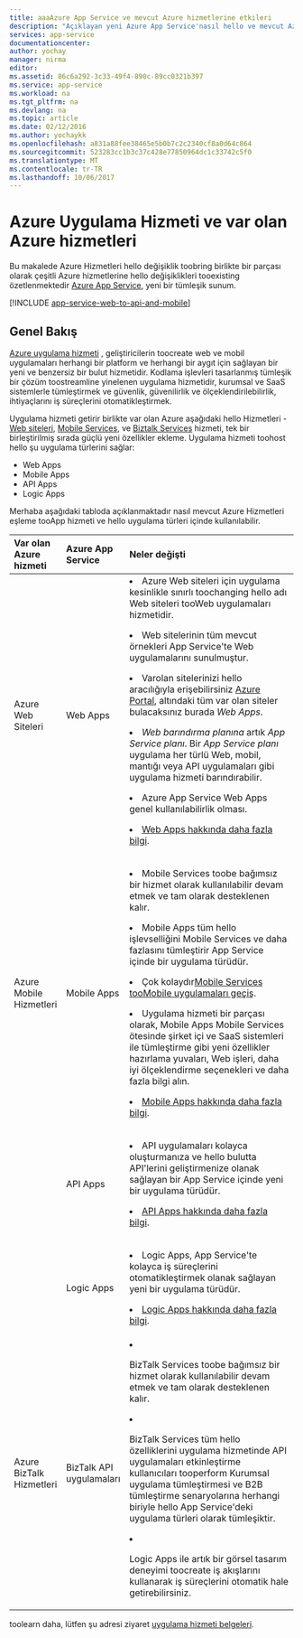 ```yaml
---
title: aaaAzure App Service ve mevcut Azure hizmetlerine etkileri
description: "Açıklayan yeni Azure App Service'nasıl hello ve mevcut Azure hizmetlerinde özelliklerini etkileyebilir."
services: app-service
documentationcenter: 
author: yochay
manager: nirma
editor: 
ms.assetid: 86c6a292-3c33-49f4-890c-89cc0321b397
ms.service: app-service
ms.workload: na
ms.tgt_pltfrm: na
ms.devlang: na
ms.topic: article
ms.date: 02/12/2016
ms.author: yochaykk
ms.openlocfilehash: a831a88fee38465e5b0b7c2c2340cf8a0d64c864
ms.sourcegitcommit: 523283cc1b3c37c428e77850964dc1c33742c5f0
ms.translationtype: MT
ms.contentlocale: tr-TR
ms.lasthandoff: 10/06/2017
---
```

# <a name="azure-app-service-and-existing-azure-services"></a>Azure Uygulama Hizmeti ve var olan Azure hizmetleri
Bu makalede Azure Hizmetleri hello değişiklik toobring birlikte bir parçası olarak çeşitli Azure hizmetlerine hello değişiklikleri tooexisting özetlenmektedir [Azure App Service](https://azure.microsoft.com/services/app-service/), yeni bir tümleşik sunum.

[!INCLUDE [app-service-web-to-api-and-mobile](../../includes/app-service-web-to-api-and-mobile.md)]

## <a name="overview"></a>Genel Bakış
[Azure uygulama hizmeti](https://azure.microsoft.com/services/app-service/) , geliştiricilerin toocreate web ve mobil uygulamaları herhangi bir platform ve herhangi bir aygıt için sağlayan bir yeni ve benzersiz bir bulut hizmetidir. Kodlama işlevleri tasarlanmış tümleşik bir çözüm toostreamline yinelenen uygulama hizmetidir, kurumsal ve SaaS sistemlerle tümleştirmek ve güvenlik, güvenilirlik ve ölçeklendirilebilirlik, ihtiyaçlarını iş süreçlerini otomatikleştirmek.

Uygulama hizmeti getirir birlikte var olan Azure aşağıdaki hello Hizmetleri - [Web siteleri](https://azure.microsoft.com/services/websites/), [Mobile Services](https://azure.microsoft.com/services/mobile-services/), ve [Biztalk Services](https://azure.microsoft.com/services/biztalk-services/) hizmeti, tek bir birleştirilmiş sırada güçlü yeni özellikler ekleme.  Uygulama hizmeti toohost hello şu uygulama türlerini sağlar:

* Web Apps
* Mobile Apps
* API Apps
* Logic Apps

Merhaba aşağıdaki tabloda açıklanmaktadır nasıl mevcut Azure Hizmetleri eşleme tooApp hizmeti ve hello uygulama türleri içinde kullanılabilir.

<table>
<thead>
<tr class="header">
<th align="left", style="width:10%">Var olan Azure hizmeti</th>
<th align="left", style="width:10%">Azure App Service</th>
<th align="left", style="width:80%">Neler değişti</th>
</tr>
</thead>
<tbody>
<tr class="odd">
<td align="left">Azure Web Siteleri</td>
<td align="left">Web Apps</td>
<td align="left"><li>Azure Web siteleri için uygulama kesinlikle sınırlı toochanging hello adı Web siteleri tooWeb uygulamaları hizmetidir.
<p><li>Web sitelerinin tüm mevcut örnekleri App Service'te Web uygulamalarını sunulmuştur.</p>
<p><li>Varolan sitelerinizi hello aracılığıyla erişebilirsiniz <a href="http://go.microsoft.com/fwlink/?LinkId=529715">Azure Portal</a>, altındaki tüm var olan siteler bulacaksınız burada <em>Web Apps</em>.</p>
<p><li><em>Web barındırma planına</em> artık <em>App Service planı</em>. Bir <em>App Service planı</em> uygulama her türlü Web, mobil, mantığı veya API uygulamaları gibi uygulama hizmeti barındırabilir.</p>
<p><li>Azure App Service Web Apps genel kullanılabilirlik olması.</p>
<p><li><a href="http://azure.microsoft.com/services/app-service/web/">Web Apps hakkında daha fazla bilgi</a>.</p></td>
</tr>
<tr class="even">
<td align="left">Azure Mobile Hizmetleri</td>
<td align="left">Mobile Apps</td>
<td align="left"><p><li>Mobile Services toobe bağımsız bir hizmet olarak kullanılabilir devam etmek ve tam olarak desteklenen kalır.</p>
<p><li>Mobile Apps tüm hello işlevselliğini Mobile Services ve daha fazlasını tümleştirir App Service içinde bir uygulama türüdür.</p>
<p><li>Çok kolaydır<a href="http://go.microsoft.com/fwlink/?LinkID=724279&clcid=0x409">Mobile Services tooMobile uygulamaları geçiş</a>.</p>
<p><li>Uygulama hizmeti bir parçası olarak, Mobile Apps Mobile Services ötesinde şirket içi ve SaaS sistemleri ile tümleştirme gibi yeni özellikler hazırlama yuvaları, Web işleri, daha iyi ölçeklendirme seçenekleri ve daha fazla bilgi alın.</p>
<p><li><a href="http://azure.microsoft.com/services/app-service/mobile/">Mobile Apps hakkında daha fazla bilgi</a>.</p>
</tr>
<tr class="odd">
<td align="left"></td>
<td align="left">API Apps</td>
<td align="left">
<p><li>API uygulamaları kolayca oluşturmanıza ve hello bulutta API'lerini geliştirmenize olanak sağlayan bir App Service içinde yeni bir uygulama türüdür.</p>
<p><li><a href="http://azure.microsoft.com/services/app-service/api/">API Apps hakkında daha fazla bilgi</a>.</p></td>
</tr>
<tr class="even">
<td align="left"></td>
<td align="left">Logic Apps</td>
<td align="left">
<p><li>Logic Apps, App Service'te kolayca iş süreçlerini otomatikleştirmek olanak sağlayan yeni bir uygulama türüdür.</p>
<p><li><a href="http://azure.microsoft.com/services/app-service/logic/">Logic Apps hakkında daha fazla bilgi</a>.</p></td>
</tr>
<tr class="odd">
<td align="left">Azure BizTalk Hizmetleri</td>
<td align="left">BizTalk API uygulamaları</td>
<td align="left">
<li><p>BizTalk Services toobe bağımsız bir hizmet olarak kullanılabilir devam etmek ve tam olarak desteklenen kalır.</p>
<li><p>BizTalk Services tüm hello özelliklerini uygulama hizmetinde API uygulamaları etkinleştirme kullanıcıları tooperform Kurumsal uygulama tümleştirmesi ve B2B tümleştirme senaryolarına herhangi biriyle hello App Service'deki uygulama türleri olarak tümleşiktir.</p>
<li><p>Logic Apps ile artık bir görsel tasarım deneyimi toocreate iş akışlarını kullanarak iş süreçlerini otomatik hale getirebilirsiniz.</p></td>
</tr>
</tbody>
</table>

toolearn daha, lütfen şu adresi ziyaret [uygulama hizmeti belgeleri](https://azure.microsoft.com/documentation/services/app-service/).

